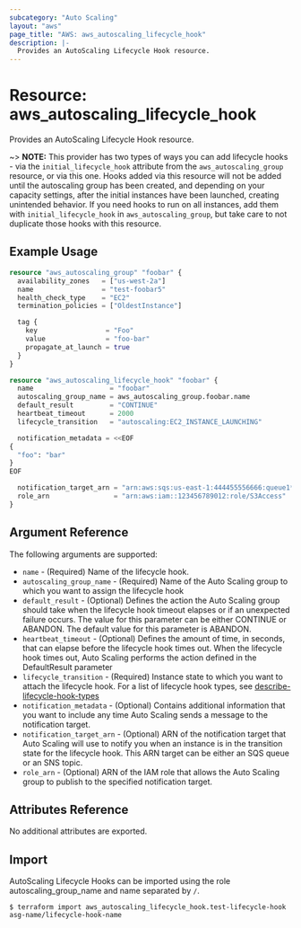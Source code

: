 ```yaml
---
subcategory: "Auto Scaling"
layout: "aws"
page_title: "AWS: aws_autoscaling_lifecycle_hook"
description: |-
  Provides an AutoScaling Lifecycle Hook resource.
---
```


# Resource: aws_autoscaling_lifecycle_hook

Provides an AutoScaling Lifecycle Hook resource.

~> **NOTE:** This provider has two types of ways you can add lifecycle hooks - via
the `initial_lifecycle_hook` attribute from the
`aws_autoscaling_group`
resource, or via this one. Hooks added via this resource will not be added
until the autoscaling group has been created, and depending on your
capacity
settings, after the initial instances have been launched, creating unintended
behavior. If you need hooks to run on all instances, add them with
`initial_lifecycle_hook` in
`aws_autoscaling_group`,
but take care to not duplicate those hooks with this resource.

## Example Usage

```terraform
resource "aws_autoscaling_group" "foobar" {
  availability_zones   = ["us-west-2a"]
  name                 = "test-foobar5"
  health_check_type    = "EC2"
  termination_policies = ["OldestInstance"]

  tag {
    key                 = "Foo"
    value               = "foo-bar"
    propagate_at_launch = true
  }
}

resource "aws_autoscaling_lifecycle_hook" "foobar" {
  name                   = "foobar"
  autoscaling_group_name = aws_autoscaling_group.foobar.name
  default_result         = "CONTINUE"
  heartbeat_timeout      = 2000
  lifecycle_transition   = "autoscaling:EC2_INSTANCE_LAUNCHING"

  notification_metadata = <<EOF
{
  "foo": "bar"
}
EOF

  notification_target_arn = "arn:aws:sqs:us-east-1:444455556666:queue1*"
  role_arn                = "arn:aws:iam::123456789012:role/S3Access"
}
```

## Argument Reference

The following arguments are supported:

* `name` - (Required) Name of the lifecycle hook.
* `autoscaling_group_name` - (Required) Name of the Auto Scaling group to which you want to assign the lifecycle hook
* `default_result` - (Optional) Defines the action the Auto Scaling group should take when the lifecycle hook timeout elapses or if an unexpected failure occurs. The value for this parameter can be either CONTINUE or ABANDON. The default value for this parameter is ABANDON.
* `heartbeat_timeout` - (Optional) Defines the amount of time, in seconds, that can elapse before the lifecycle hook times out. When the lifecycle hook times out, Auto Scaling performs the action defined in the DefaultResult parameter
* `lifecycle_transition` - (Required) Instance state to which you want to attach the lifecycle hook. For a list of lifecycle hook types, see [describe-lifecycle-hook-types](https://docs.aws.amazon.com/cli/latest/reference/autoscaling/describe-lifecycle-hook-types.html#examples)
* `notification_metadata` - (Optional) Contains additional information that you want to include any time Auto Scaling sends a message to the notification target.
* `notification_target_arn` - (Optional) ARN of the notification target that Auto Scaling will use to notify you when an instance is in the transition state for the lifecycle hook. This ARN target can be either an SQS queue or an SNS topic.
* `role_arn` - (Optional) ARN of the IAM role that allows the Auto Scaling group to publish to the specified notification target.

## Attributes Reference

No additional attributes are exported.

## Import

AutoScaling Lifecycle Hooks can be imported using the role autoscaling_group_name and name separated by `/`.

```
$ terraform import aws_autoscaling_lifecycle_hook.test-lifecycle-hook asg-name/lifecycle-hook-name
```
